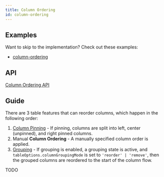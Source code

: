```yaml
---
title: Column Ordering
id: column-ordering
---
```


## Examples

Want to skip to the implementation? Check out these examples:

- [column-ordering](../examples/react/column-ordering)

## API

[Column Ordering API](../api/column-ordering.md)

## Guide

There are 3 table features that can reorder columns, which happen in the following order:

1. [Column Pinning](../column-pinning) - If pinning, columns are split into left, center (unpinned), and right pinned columns.
2. Manual **Column Ordering** - A manually specified column order is applied.
3. [Grouping](../grouping) - If grouping is enabled, a grouping state is active, and `tableOptions.columnGroupingMode` is set to `'reorder' | 'remove'`, then the grouped columns are reordered to the start of the column flow.

TODO
